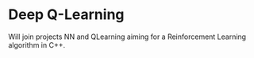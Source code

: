 # Deep Q-Learning

Will join projects NN and QLearning aiming for a Reinforcement Learning algorithm in C++.

